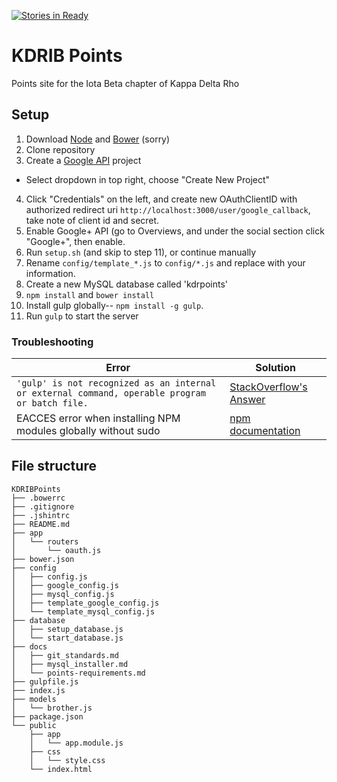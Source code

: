 [![Stories in Ready](https://badge.waffle.io/qjd2413/KDRIBPoints.png?label=ready&title=Ready)](https://waffle.io/qjd2413/KDRIBPoints)
# KDRIB Points
Points site for the Iota Beta chapter of Kappa Delta Rho

## Setup
1. Download [Node](https://nodejs.org/en/) and [Bower](http://bower.io/) (sorry)
2. Clone repository
3. Create a [Google API](https://console.developers.google.com/apis/library) project
  - Select dropdown in top right, choose "Create New Project"
4. Click "Credentials" on the left, and create new OAuthClientID with authorized redirect uri `http://localhost:3000/user/google_callback`, take note of client id and secret.
5. Enable Google+ API (go to Overviews, and under the social section click "Google+", then enable.
6. Run `setup.sh` (and skip to step 11), or continue manually 
7. Rename `config/template_*.js` to `config/*.js` and replace with your information.
8. Create a new MySQL database called 'kdrpoints'
9. `npm install` and `bower install`
10. Install gulp globally-- `npm install -g gulp`.
11. Run `gulp` to start the server

### Troubleshooting
Error | Solution
------|---------
`'gulp' is not recognized as an internal or external command, operable program or batch file.` | [StackOverflow's Answer](http://stackoverflow.com/questions/24027551/gulp-command-not-found-error-after-installing-gulp)
EACCES error when installing NPM modules globally without sudo | [npm documentation](https://docs.npmjs.com/getting-started/fixing-npm-permissions)

## File structure
```
KDRIBPoints
├── .bowerrc
├── .gitignore
├── .jshintrc
├── README.md
├── app
│   └── routers
│       └── oauth.js
├── bower.json
├── config
│   ├── config.js
│   ├── google_config.js
│   ├── mysql_config.js
│   ├── template_google_config.js
│   └── template_mysql_config.js
├── database
│   ├── setup_database.js
│   └── start_database.js
├── docs
│   ├── git_standards.md
│   ├── mysql_installer.md
│   └── points-requirements.md
├── gulpfile.js
├── index.js
├── models
│   └── brother.js
├── package.json
└── public
    ├── app
    │   └── app.module.js
    ├── css
    │   └── style.css
    └── index.html
```

